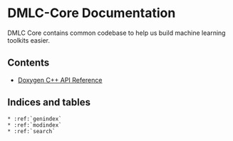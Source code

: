 DMLC-Core Documentation
=======================
DMLC Core contains common codebase to help us build machine learning toolkits easier.

Contents
--------
* [Doxygen C++ API Reference](https://dmlc-core.readthedocs.org/en/latest/doxygen)

Indices and tables
------------------

```eval_rst
* :ref:`genindex`
* :ref:`modindex`
* :ref:`search`
```

